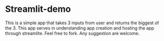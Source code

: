 # Streamlit-demo
This is a simple app that takes 3 inputs from user and returns the biggest of the 3. This app serves in understanding app creation and hosting the app through streamlite. Feel free to fork. Any suggestion are welcome.
